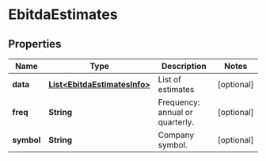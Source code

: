 

# EbitdaEstimates


## Properties

| Name | Type | Description | Notes |
|------------ | ------------- | ------------- | -------------|
|**data** | [**List&lt;EbitdaEstimatesInfo&gt;**](EbitdaEstimatesInfo.md) | List of estimates |  [optional] |
|**freq** | **String** | Frequency: annual or quarterly. |  [optional] |
|**symbol** | **String** | Company symbol. |  [optional] |




